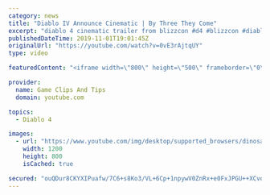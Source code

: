 ```yaml
---
category: news
title: "Diablo IV Announce Cinematic | By Three They Come"
excerpt: "diablo 4 cinematic trailer from blizzcon #d4 #blizzcon #diablo."
publishedDateTime: 2019-11-01T19:01:45Z
originalUrl: "https://youtube.com/watch?v=0vE3rAjtqUY"
type: video

featuredContent: "<iframe width=\"800\" height=\"500\" frameborder=\"0\" src=\"https://www.youtube.com/embed/0vE3rAjtqUY\" allow=\"accelerometer; autoplay; encrypted-media; gyroscope; picture-in-picture\" allowfullscreen></iframe>"

provider:
  name: Game Clips And Tips
  domain: youtube.com

topics:
  - Diablo 4

images:
  - url: "https://www.youtube.com/img/desktop/supported_browsers/dinosaur.png"
    width: 1200
    height: 800
    isCached: true

secured: "ouQDur8CKYXIPuafw/7C6+s8Ko3/VL+6Cp+1npywV0ZnRx+e0FxJPGU++XCvqvX4WVZ4zffS0qhYUSKhI5JyPOu+NcsjHePowl9n52QecvsEypV2SHTvoeKpHzYbfZ93ZZ2uPf+08e5J6J+J3p5Tx6dbvrj1u2zG+HZKGbPcH5wyTyIo8HOb9NtNF54F8/K0Sbd2L70rdf5L7PxSEjhCZ1ZHHV9cSIEyM4j5nI6TKtZsiqevx2aRDEgPBhOGTNJ+XX0kCPZiDQ+0vSzM0aOJj5SaTLhusMo2N1LlUQeFgIUG4nBptb1S4cgqsnV+c92VgLfKV8kKnYPv1kPRSmCzrFyG8aXjngSXWmQt+x8VD75NYEXOpYNsOqbKYKCEy18ki+e2fMh1zu7M3hEc04dGJw==;imGnHvEo2KrS247MII5Kbw=="
---
```


